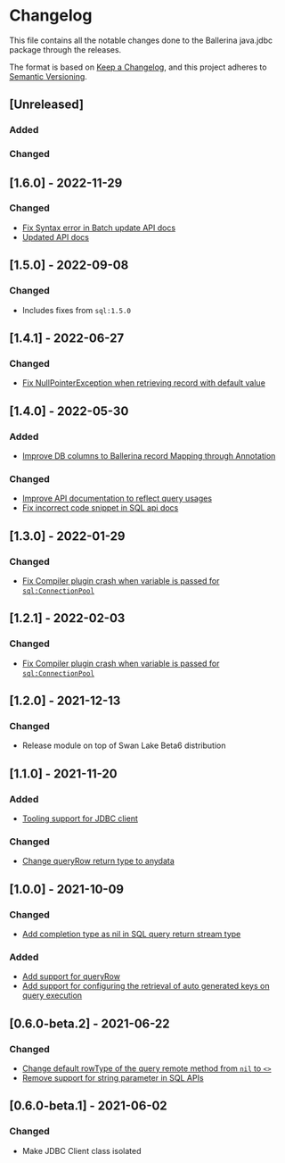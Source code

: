 # Changelog
This file contains all the notable changes done to the Ballerina java.jdbc package through the releases.

The format is based on [Keep a Changelog](https://keepachangelog.com/en/1.0.0/),
and this project adheres to [Semantic Versioning](https://semver.org/spec/v2.0.0.html).

## [Unreleased]

### Added

### Changed

## [1.6.0] - 2022-11-29

### Changed
- [Fix Syntax error in Batch update API docs](https://github.com/ballerina-platform/ballerina-standard-library/issues/3441)
- [Updated API docs](https://github.com/ballerina-platform/ballerina-standard-library/issues/3463)

## [1.5.0] - 2022-09-08

### Changed
- Includes fixes from `sql:1.5.0`

## [1.4.1] - 2022-06-27

### Changed
- [Fix NullPointerException when retrieving record with default value](https://github.com/ballerina-platform/ballerina-standard-library/issues/2985)

## [1.4.0] - 2022-05-30

### Added
- [Improve DB columns to Ballerina record Mapping through Annotation](https://github.com/ballerina-platform/ballerina-standard-library/issues/2652)

### Changed
- [Improve API documentation to reflect query usages](https://github.com/ballerina-platform/ballerina-standard-library/issues/2524)
- [Fix incorrect code snippet in SQL api docs](https://github.com/ballerina-platform/ballerina-standard-library/issues/2931)

## [1.3.0] - 2022-01-29

### Changed
- [Fix Compiler plugin crash when variable is passed for `sql:ConnectionPool`](https://github.com/ballerina-platform/ballerina-standard-library/issues/2536)

## [1.2.1] - 2022-02-03

### Changed
- [Fix Compiler plugin crash when variable is passed for `sql:ConnectionPool`](https://github.com/ballerina-platform/ballerina-standard-library/issues/2536)

## [1.2.0] - 2021-12-13

### Changed
- Release module on top of Swan Lake Beta6 distribution

## [1.1.0] - 2021-11-20

### Added
- [Tooling support for JDBC client](https://github.com/ballerina-platform/ballerina-standard-library/issues/2280)

### Changed
- [Change queryRow return type to anydata](https://github.com/ballerina-platform/ballerina-standard-library/issues/2390)

## [1.0.0] - 2021-10-09

### Changed
- [Add completion type as nil in SQL query return stream type](https://github.com/ballerina-platform/ballerina-standard-library/issues/1654)

### Added
- [Add support for queryRow](https://github.com/ballerina-platform/ballerina-standard-library/issues/1604)
- [Add support for configuring the retrieval of auto generated keys on query execution](https://github.com/ballerina-platform/ballerina-standard-library/issues/1804)

## [0.6.0-beta.2] - 2021-06-22

### Changed
- [Change default rowType of the query remote method from `nil` to `<>`](https://github.com/ballerina-platform/ballerina-standard-library/issues/1445)
- [Remove support for string parameter in SQL APIs](https://github.com/ballerina-platform/ballerina-standard-library/issues/2010)

## [0.6.0-beta.1] - 2021-06-02

### Changed
- Make JDBC Client class isolated
